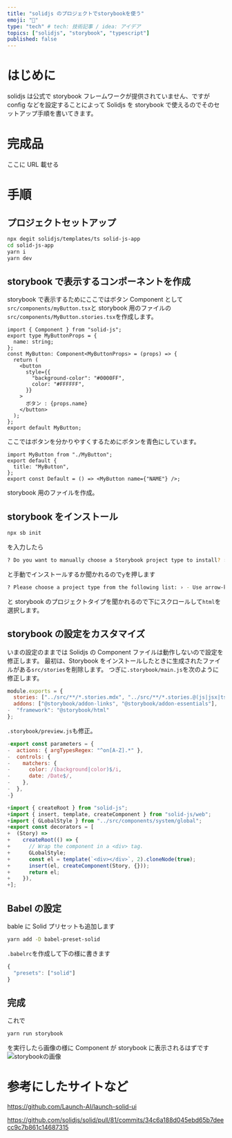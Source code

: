 ```yaml
---
title: "solidjs のプロジェクトでstorybookを使う"
emoji: "📙"
type: "tech" # tech: 技術記事 / idea: アイデア
topics: ["solidjs", "storybook", "typescript"]
published: false
---
```


# はじめに

solidjs は公式で storybook フレームワークが提供されていません、ですが config などを設定することによって Solidjs を storybook で使えるのでそのセットアップ手順を書いてきます。

# 完成品

ここに URL 載せる

# 手順

## プロジェクトセットアップ

```bash
npx degit solidjs/templates/ts solid-js-app
cd solid-js-app
yarn i
yarn dev
```

## storybook で表示するコンポーネントを作成

storybook で表示するためにここではボタン Component として`src/components/myButton.tsx`と storybook 用のファイルの`src/components/MyButton.stories.tsx`を作成します。

```tsx : src/components/myButton.tsx
import { Component } from "solid-js";
export type MyButtonProps = {
  name: string;
};
const MyButton: Component<MyButtonProps> = (props) => {
  return (
    <button
      style={{
        "background-color": "#0000FF",
        color: "#FFFFFF",
      }}
    >
      ボタン : {props.name}
    </button>
  );
};
export default MyButton;
```

ここではボタンを分かりやすくするためにボタンを青色にしています。

```tsx : src/components/MyButton.stories.tsx
import MyButton from "./MyButton";
export default {
  title: "MyButton",
};
export const Default = () => <MyButton name={"NAME"} />;
```

storybook 用のファイルを作成。

## storybook をインストール

```bash
npx sb init
```

を入力したら

```bash
? Do you want to manually choose a Storybook project type to install? › (y/N)
```

と手動でインストールするか聞かれるので`y`を押します

```bash
? Please choose a project type from the following list: › - Use arrow-keys. Return to submit.
```

と storybook のプロジェクトタイプを聞かれるので下にスクロールして`html`を選択します。

## storybook の設定をカスタマイズ

いまの設定のままでは Solidjs の Component ファイルは動作しないので設定を修正します。
最初は、Storybook をインストールしたときに生成されたファイルがある`src/stories`を削除します。
つぎに`.storybook/main.js`を次のように修正します。

```js diff  :.storybook/main.js
module.exports = {
  stories: ["../src/**/*.stories.mdx", "../src/**/*.stories.@(js|jsx|ts|tsx)"],
  addons: ["@storybook/addon-links", "@storybook/addon-essentials"],
-  "framework": "@storybook/html"
};
```

`.storybook/preview.js`も修正。

```js diff :.storybook/preview.js
-export const parameters = {
-  actions: { argTypesRegex: "^on[A-Z].*" },
-  controls: {
-    matchers: {
-      color: /(background|color)$/i,
-      date: /Date$/,
-    },
-  },
-}

+import { createRoot } from "solid-js";
+import { insert, template, createComponent } from "solid-js/web";
+import { GLobalStyle } from "../src/components/system/global";
+export const decorators = [
+  (Story) =>
+    createRoot(() => {
+      // Wrap the component in a <div> tag.
+      GLobalStyle;
+      const el = template(`<div></div>`, 2).cloneNode(true);
+      insert(el, createComponent(Story, {}));
+      return el;
+    }),
+];
```

## Babel の設定

bable に Solid プリセットも追加します

```bash
yarn add -D babel-preset-solid
```

`.babelrc`を作成して下の様に書きます

```js :.babelrc
{
  "presets": ["solid"]
}
```

## 完成

これで

```bash
yarn run storybook
```

を実行したら画像の様に Component が storybook に表示されるはずです
![storybookの画像](https://storage.googleapis.com/zenn-user-upload/a0614d32b6f7-20220115.png)

# 参考にしたサイトなど

https://github.com/Launch-AI/launch-solid-ui

https://github.com/solidjs/solid/pull/81/commits/34c6a188d045ebd65b7deecc9c7b861c14687315

```

```
